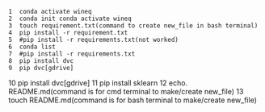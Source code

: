     1  conda activate wineq
    2  conda init conda activate wineq
    3  touch requirement.txt(command to create new_file in bash terminal)
    4  pip install -r requirement.txt
    5  #pip install -r requirements.txt(not worked)
    6  conda list
    7  #pip install -r requirements.txt
    8  pip install dvc
    9  pip dvc[gdrive]
   10  pip install dvc[gdrive]
   11  pip install sklearn
   12  echo. README.md(command is for cmd terminal to make/create new_file)
   13  touch README.md(command is for bash terminal to make/create new_file)